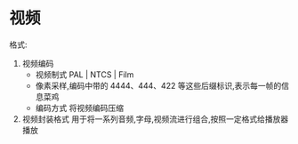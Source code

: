 # 视频

格式:

1. 视频编码
   - 视频制式 PAL | NTCS | Film
   - 像素采样,编码中带的 4444、444、422 等这些后缀标识,表示每一帧的信息菜鸡
   - 编码方式 将视频编码压缩
2. 视频封装格式
   用于将一系列音频,字母,视频流进行组合,按照一定格式给播放器播放
